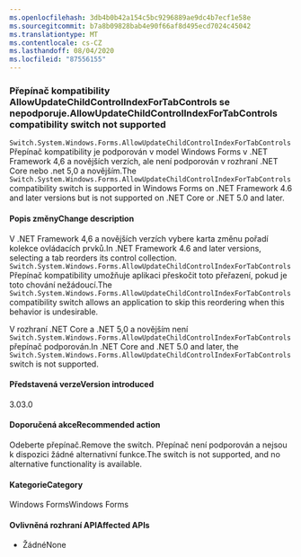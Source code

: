 ```yaml
---
ms.openlocfilehash: 3db4b0b42a154c5bc9296889ae9dc4b7ecf1e58e
ms.sourcegitcommit: b7a8b09828bab4e90f66af8d495ecd7024c45042
ms.translationtype: MT
ms.contentlocale: cs-CZ
ms.lasthandoff: 08/04/2020
ms.locfileid: "87556155"
---
```

### <a name="allowupdatechildcontrolindexfortabcontrols-compatibility-switch-not-supported"></a><span data-ttu-id="e9a8a-101">Přepínač kompatibility AllowUpdateChildControlIndexForTabControls se nepodporuje.</span><span class="sxs-lookup"><span data-stu-id="e9a8a-101">AllowUpdateChildControlIndexForTabControls compatibility switch not supported</span></span>

<span data-ttu-id="e9a8a-102">`Switch.System.Windows.Forms.AllowUpdateChildControlIndexForTabControls`Přepínač kompatibility je podporován v model Windows Forms v .NET Framework 4,6 a novějších verzích, ale není podporován v rozhraní .NET Core nebo .net 5,0 a novějším.</span><span class="sxs-lookup"><span data-stu-id="e9a8a-102">The `Switch.System.Windows.Forms.AllowUpdateChildControlIndexForTabControls` compatibility switch is supported in Windows Forms on .NET Framework 4.6 and later versions but is not supported on .NET Core or .NET 5.0 and later.</span></span>

#### <a name="change-description"></a><span data-ttu-id="e9a8a-103">Popis změny</span><span class="sxs-lookup"><span data-stu-id="e9a8a-103">Change description</span></span>

<span data-ttu-id="e9a8a-104">V .NET Framework 4,6 a novějších verzích vybere karta změnu pořadí kolekce ovládacích prvků.</span><span class="sxs-lookup"><span data-stu-id="e9a8a-104">In .NET Framework 4.6 and later versions, selecting a tab reorders its control collection.</span></span> <span data-ttu-id="e9a8a-105">`Switch.System.Windows.Forms.AllowUpdateChildControlIndexForTabControls`Přepínač kompatibility umožňuje aplikaci přeskočit toto přeřazení, pokud je toto chování nežádoucí.</span><span class="sxs-lookup"><span data-stu-id="e9a8a-105">The `Switch.System.Windows.Forms.AllowUpdateChildControlIndexForTabControls` compatibility switch allows an application to skip this reordering when this behavior is undesirable.</span></span>

<span data-ttu-id="e9a8a-106">V rozhraní .NET Core a .NET 5,0 a novějším není `Switch.System.Windows.Forms.AllowUpdateChildControlIndexForTabControls` přepínač podporován.</span><span class="sxs-lookup"><span data-stu-id="e9a8a-106">In .NET Core and .NET 5.0 and later, the `Switch.System.Windows.Forms.AllowUpdateChildControlIndexForTabControls` switch is not supported.</span></span>

#### <a name="version-introduced"></a><span data-ttu-id="e9a8a-107">Představená verze</span><span class="sxs-lookup"><span data-stu-id="e9a8a-107">Version introduced</span></span>

<span data-ttu-id="e9a8a-108">3.0</span><span class="sxs-lookup"><span data-stu-id="e9a8a-108">3.0</span></span>

#### <a name="recommended-action"></a><span data-ttu-id="e9a8a-109">Doporučená akce</span><span class="sxs-lookup"><span data-stu-id="e9a8a-109">Recommended action</span></span>

<span data-ttu-id="e9a8a-110">Odeberte přepínač.</span><span class="sxs-lookup"><span data-stu-id="e9a8a-110">Remove the switch.</span></span> <span data-ttu-id="e9a8a-111">Přepínač není podporován a nejsou k dispozici žádné alternativní funkce.</span><span class="sxs-lookup"><span data-stu-id="e9a8a-111">The switch is not supported, and no alternative functionality is available.</span></span>

#### <a name="category"></a><span data-ttu-id="e9a8a-112">Kategorie</span><span class="sxs-lookup"><span data-stu-id="e9a8a-112">Category</span></span>

<span data-ttu-id="e9a8a-113">Windows Forms</span><span class="sxs-lookup"><span data-stu-id="e9a8a-113">Windows Forms</span></span>

#### <a name="affected-apis"></a><span data-ttu-id="e9a8a-114">Ovlivněná rozhraní API</span><span class="sxs-lookup"><span data-stu-id="e9a8a-114">Affected APIs</span></span>

- <span data-ttu-id="e9a8a-115">Žádné</span><span class="sxs-lookup"><span data-stu-id="e9a8a-115">None</span></span>

<!-- 

#### Affected APIs

- Not detectable via API analysis

-->
